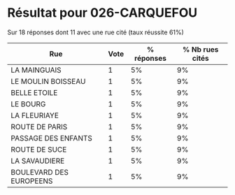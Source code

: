 # Résultat pour 026-CARQUEFOU

Sur 18 réponses dont 11 avec une rue cité (taux réussite 61%)

| Rue | Vote | % réponses | % Nb rues cités|
|-----|------|------------|----------------|
| LA MAINGUAIS | 1 | 5% | 9%|
| LE MOULIN BOISSEAU | 1 | 5% | 9%|
| BELLE ETOILE | 1 | 5% | 9%|
| LE BOURG | 1 | 5% | 9%|
| LA FLEURIAYE | 1 | 5% | 9%|
| ROUTE DE PARIS | 1 | 5% | 9%|
| PASSAGE DES ENFANTS | 1 | 5% | 9%|
| ROUTE DE SUCE | 1 | 5% | 9%|
| LA SAVAUDIERE | 1 | 5% | 9%|
| BOULEVARD DES EUROPEENS | 1 | 5% | 9%|
